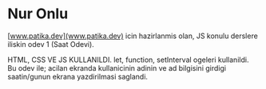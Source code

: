 # Nur Onlu
[www.patika.dev](www.patika.dev) icin hazirlanmis olan, JS konulu derslere iliskin odev 1 (Saat Odevi).

HTML, CSS VE JS KULLANILDI.
let, function, setInterval ogeleri kullanildi.
Bu odev ile; acilan ekranda kullanicinin adinin ve ad bilgisini girdigi saatin/gunun ekrana yazdirilmasi saglandi.